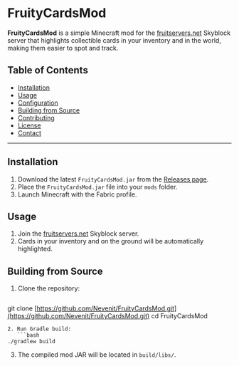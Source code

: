 # FruityCardsMod

**FruityCardsMod** is a simple Minecraft mod for the [fruitservers.net](https://fruitservers.net/) Skyblock server that highlights collectible cards in your inventory and in the world, making them easier to spot and track.

## Table of Contents

* [Installation](#installation)
* [Usage](#usage)
* [Configuration](#configuration)
* [Building from Source](#building-from-source)
* [Contributing](#contributing)
* [License](#license)
* [Contact](#contact)

---

## Installation

1. Download the latest `FruityCardsMod.jar` from the [Releases page](https://github.com/Nevenit/FruityCardsMod/releases).
2. Place the `FruityCardsMod.jar` file into your `mods` folder.
3. Launch Minecraft with the Fabric profile.

## Usage

1. Join the [fruitservers.net](https://fruitservers.net/) Skyblock server.
2. Cards in your inventory and on the ground will be automatically highlighted.

## Building from Source

1. Clone the repository:

   ```bash
   ```

git clone [https://github.com/Nevenit/FruityCardsMod.git](https://github.com/Nevenit/FruityCardsMod.git)
cd FruityCardsMod

````
2. Run Gradle build:
   ```bash
./gradlew build
````

3. The compiled mod JAR will be located in `build/libs/`.
